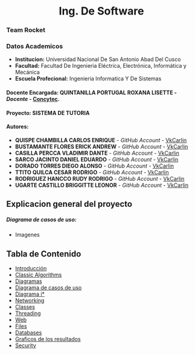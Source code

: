 # **<center>Ing. De Software </center>**
### Team Rocket

### Datos Academicos
  - **Institucion:** Universidad Nacional De San Antonio Abad Del Cusco
  - **Facultad:** Facultad De Ingenieria Eléctrica, Electrónica, Informática y Mecánica
  - **Escuela Profecional:** Ingenieria Informatica Y De Sistemas
#### Docente Encargada: **QUINTANILLA PORTUGAL ROXANA LISETTE** - _Docente_ - [Concytec](http://directorio.concytec.gob.pe/appDirectorioCTI/VerDatosInvestigador.do?id_investigador=40930).

#### Proyecto: SISTEMA DE TUTORIA
#### Autores:
- **QUISPE CHAMBILLA CARLOS ENRIQUE** - _GitHub Account_ - [VkCarlin](https://github.com/VkCarlin)
- **BUSTAMANTE FLORES ERICK ANDREW** - _GitHub Account_ - [VkCarlin](https://github.com/VkCarlin)
- **CASILLA PERCCA VLADIMIR DANTE** - _GitHub Account_ - [VkCarlin](https://github.com/VkCarlin)
- **SARCO JACINTO DANIEL EDUARDO** - _GitHub Account_ - [VkCarlin](https://github.com/VkCarlin)
- **DORADO TORRES DIEGO ALONSO** - _GitHub Account_ - [VkCarlin](https://github.com/VkCarlin)
- **TTITO QUILCA CESAR RODRIGO** - _GitHub Account_ - [VkCarlin](https://github.com/VkCarlin)
- **RODRIGUEZ HANCCO RUDY RODRIGO** - _GitHub Account_ - [VkCarlin](https://github.com/VkCarlin)
- **UGARTE CASTILLO BRIGGITTE LEONOR** - _GitHub Account_ - [VkCarlin](https://github.com/VkCarlin)

## Explicacion general del proyecto
##### Diagrama de casos de uso:

- Imagenes
## Tabla de Contenido

- [Introducción](https://github.com/VkCarlin/TeamRocket)
- [Classic Algorithms](https://github.com/VkCarlin/TeamRocket)
- [Diagramas](https://github.com/VkCarlin/TeamRocket)
- [Diagrama de casos de uso](https://github.com/VkCarlin/TeamRocket)
- [Diagrama i*](https://github.com/VkCarlin/TeamRocket)
- [Networking](https://github.com/VkCarlin/TeamRocket)
- [Classes](https://github.com/VkCarlin/TeamRocket)
- [Threading](https://github.com/VkCarlin/TeamRocket)
- [Web](https://github.com/VkCarlin/TeamRocket)
- [Files](https://github.com/VkCarlin/TeamRocket)
- [Databases](https://github.com/VkCarlin/TeamRocket)
- [Graficos de los resultados](https://github.com/VkCarlin/TeamRocket)
- [Security](https://github.com/VkCarlin/TeamRocket)



